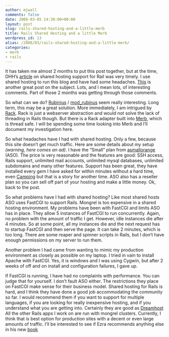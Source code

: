 ```yaml
---
author: mjwall
comments: false
date: 2008-03-05 14:30:00+00:00
layout: post
slug: rails-shared-hosting-and-a-little-merb
title: Rails Shared Hosting and a little Merb
wordpress_id: 13
alias: /2008/03/rails-shared-hosting-and-a-little-merb/
categories:
- merb
- rails
---
```


It has taken me almost 2 months to put this post together, but at the time, DHH’s [article](http://www.loudthinking.com/posts/21-the-deal-with-shared-hosts) on shared hosting support for Rail was very timely.  I use shared hosting to run this blog and have had some headaches. [This](http://www.rubyinside.com/no-true-mod_ruby-is-damaging-rubys-viability-on-the-web-693.html) is another great post on the subject.  Lots, and I mean lots, of interesting comments.  Part of those 2 months was getting through those comments.

So what can we do?  [Rubinius](http://rubini.us/) / [mod_rubinus](http://brainspl.at/articles/2008/02/12/what-do-you-want-to-see-in-mod_rubinius) seem really interesting.  Long term, this may be a great solution.  More immediately, I am intrigued by [Rack](http://rack.rubyforge.org/).  Rack is just a webserver abstraction and would not solve the lack of threading in Rails though.  But there is a Rack adapter built into [Merb](http://www.merbivore.com/), which is thread safe.  I will be spending some time looking into Merb and I’ll document my investigation here.

So what headaches have I had with shared hosting.  Only a few, because this site doesn’t get much traffic.  Here are some details about my setup _(warning, here comes an ad)_.  I have the “Small” plan from [asmallorange](http://refer.asmallorange.com/10815) (ASO).  The price is very reasonable and the features are good:  SSH access, Rails support, unlimited mail accounts, unlimited mysql databases, unlimited subdomains and many other features.  Support has been great, they have installed every gem I have asked for within minutes without a hard time, even [Camping](http://code.whytheluckystiff.net/camping/) but that is a story for another time.  ASO also has a reseller plan so you can sell off part of your hosting and make a little money.  Ok, back to the post.

So what problems have I had with shared hosting?  Like most shared hosts ASO uses FastCGI to support Rails.  Mongrel is too expensive in a shared hosting environment.  My problems have been with FastCGI and limits ASO has in place.  They allow 5 instances of FastCGI to run concurrently.  Again, no problem with the amount of traffic I get.  However, idle instances die after 4 minutes.  So at some point, all my instances die and the next request has to startup FastCGI and then serve the page.  It can take 2 minutes, which is too long.  There are some reaper and spinner scripts in Rails, but I don’t have enough permissions on my server to run them.

Another problem I had came from wanting to mimic my production environment as closely as possible on my laptop.  I tried in vain to install Apache with FastCGI.  Yes, it is windows and I was using Cygwin, but after 2 weeks of off and on install and configuration failures, I gave up.

If FastCGI is running, I have had no complaints with performance.  You can judge that for yourself.  I don’t fault ASO either.  The restrictions they place on FastCGI make sense for their business model.  Shared hosting for Rails is hard, and I think they have done a good job accommodating the community so far.  I would recommend them if you want to support for multiple languages, if you are looking for really inexpensive hosting, and if you understand what you are getting into.  Certainly they are good as [Dreamhost](http://blog.dreamhost.com/2008/01/07/how-ruby-on-rails-could-be-much-better/)
All the other Rails apps I work on are run with mongrel clusters.  Currently, I think that is best option for production sites with a decent or even large amounts of traffic.  I’ll be interested to see if Ezra recommends anything else in his new [book](http://brainspl.at/articles/2008/02/21/at-long-last-my-deploying-rails-applications-book-is-done)
